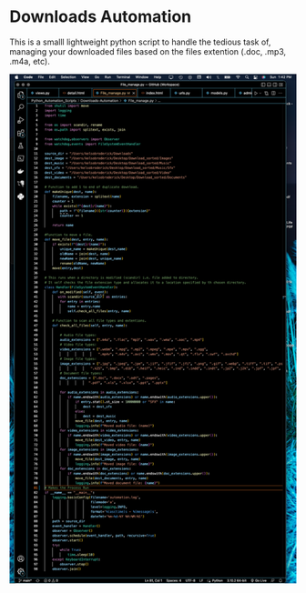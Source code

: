 # Downloads Automation

This is a smalll lightweight python script to handle the tedious task of,
managing your downloaded files based on the files extention (.doc, .mp3, .m4a, etc).
 
<img src="https://github.com/Slok-e/Python_Automation_Scripts/blob/main/img/File_Automation.png?raw=true">

 ## 